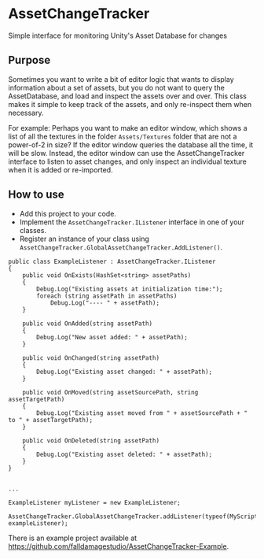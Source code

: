 # AssetChangeTracker

Simple interface for monitoring Unity's Asset Database for changes

## Purpose

Sometimes you want to write a bit of editor logic that wants to display information about a set of assets, but you do not want to query the AssetDatabase, and load and inspect the assets over and over. This class makes it simple to keep track of the assets, and only re-inspect them when necessary.

For example: Perhaps you want to make an editor window, which shows a list of all the textures in the folder `Assets/Textures` folder that are not a power-of-2 in size?
If the editor window queries the database all the time, it will be slow. Instead, the editor window can use the AssetChangeTracker interface to listen to asset changes, and only inspect an individual texture when it is added or re-imported.

## How to use

- Add this project to your code.
- Implement the `AssetChangeTracker.IListener` interface in one of your classes.
- Register an instance of your class using `AssetChangeTracker.GlobalAssetChangeTracker.AddListener()`.

```
public class ExampleListener : AssetChangeTracker.IListener
{
    public void OnExists(HashSet<string> assetPaths)
    {
        Debug.Log("Existing assets at initialization time:");
        foreach (string assetPath in assetPaths)
            Debug.Log("---- " + assetPath);
    }

    public void OnAdded(string assetPath)
    {
        Debug.Log("New asset added: " + assetPath);
    }

    public void OnChanged(string assetPath)
    {
        Debug.Log("Existing asset changed: " + assetPath);
    }

    public void OnMoved(string assetSourcePath, string assetTargetPath)
    {
        Debug.Log("Existing asset moved from " + assetSourcePath + " to " + assetTargetPath);
    }

    public void OnDeleted(string assetPath)
    {
        Debug.Log("Existing asset deleted: " + assetPath);
    }
}


...

ExampleListener myListener = new ExampleListener;

AssetChangeTracker.GlobalAssetChangeTracker.addListener(typeof(MyScriptableObject), exampleListener);
```

There is an example project available at https://github.com/falldamagestudio/AssetChangeTracker-Example.
